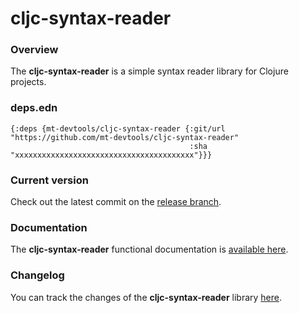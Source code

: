 
# cljc-syntax-reader

### Overview

The <strong>cljc-syntax-reader</strong> is a simple syntax reader library for Clojure projects.

### deps.edn

```
{:deps {mt-devtools/cljc-syntax-reader {:git/url "https://github.com/mt-devtools/cljc-syntax-reader"
                                        :sha     "xxxxxxxxxxxxxxxxxxxxxxxxxxxxxxxxxxxxxxxx"}}}
```

### Current version

Check out the latest commit on the [release branch](https://github.com/mt-devtools/cljc-syntax-reader/tree/release).

### Documentation

The <strong>cljc-syntax-reader</strong> functional documentation is [available here](https://mt-devtools.github.io/cljc-syntax-reader).

### Changelog

You can track the changes of the <strong>cljc-syntax-reader</strong> library [here](CHANGES.md).
